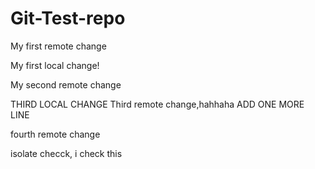 # Git-Test-repo

My first remote change

My first local change!

My second remote change

THIRD LOCAL CHANGE
Third remote change,hahhaha
ADD ONE MORE LINE

fourth remote change

isolate checck, i check this
